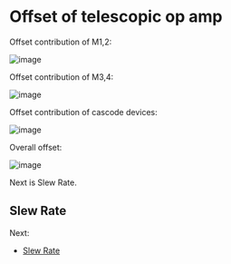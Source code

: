 # Offset of telescopic op amp

Offset contribution of M1,2:

![image](https://user-images.githubusercontent.com/95447782/175024807-4005e594-10ef-4104-9e41-ba45af3ffcc1.png)


Offset contribution of M3,4:

![image](https://user-images.githubusercontent.com/95447782/175024816-57365dca-7d1c-43d8-8eac-5a9979ccbe73.png)


Offset contribution of cascode devices:

![image](https://user-images.githubusercontent.com/95447782/175024830-f3eb2792-4830-4e50-b354-b4e7d86e04b1.png)


Overall offset:

![image](https://user-images.githubusercontent.com/95447782/175024847-bcc98870-b69c-42bf-b2c7-7f4eeb650ac8.png)


Next is Slew Rate.


## Slew Rate

Next:

* [Slew Rate](/Slew_Rate_analysis.md)

